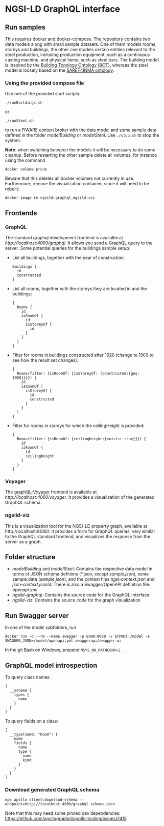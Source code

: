 # NGSI-LD GraphQL interface

## Run samples

This requires docker and docker-compose. The repository contains two data models along with small sample datasets. One of them models rooms, storeys and buildings, the other one models certain entities relevant to the steel production, including production equipment, such as a continuous casting machine, and physical items, such as steel bars. The building model is inspired by the [Building Topology Ontology (BOT)](https://www.semantic-web-journal.net/content/bot-building-topology-ontology-w3c-linked-building-data-group-0), whereas the steel model is loosely based on the [SAREF4INMA ontology](https://saref.etsi.org/saref4inma).

### Using the provided compose file

Use one of the provided start scripts:

```
./runBuildings.sh
```

or 

```
./runSteel.sh
```

to run a FIWARE context broker with the data model and some sample data defined in the folder *modelBuilding* or *modelSteel*.
Use `./stop.sh` to stop the system. 

**Note**: when switching between the models it will be necessary to do some cleanup. Before restarting the other sample delete all volumes, for instance using the command 
```
docker volume prune
```
Beware that this deletes all docker volumes not currently in use. Furthermore, remove the visualization container, since it will need to be rebuilt:

```
docker image rm ngsild-graphql_ngsild-viz
```

## Frontends

### GraphQL 

The standard graphql development frontend is availalbe at *http://localhost:4000/graphql*. It allows you send a GraphQL query to the server. Some potential queries for the buildings sample setup:

* List all buildings, together with the year of construction:
    ```
    Buildings {
      id
      constructed
    }
    ```

* List all rooms, together with the storeys they are located in and the buildings:
    ```
    {
      Rooms {
        id
        isRoomOf {
          id
          isStoreyOf {
            id
          }
        }
      }
    }
    ```

* Filter for rooms in buildings constructed after 1920 (change to 1900 to see how the result set changes):
    ```
    {
      Rooms(filter: {isRoomOf: {isStoreyOf: {constructed:{geq: 1920}}}}) {
        id
        isRoomOf {
          isStoreyOf {
            id
            constructed
          }
        }
      }
    }
    ``` 

* Filter for rooms in storeys for which the ceilingHeight is provided:
    ```
    {
      Rooms(filter: {isRoomOf: {ceilingHeight:{exists: true}}}) {
        id
        isRoomOf {
          id
          ceilingHeight
        }
      }
    }
    ``` 

### Voyager

The [graphQL-Voyager](https://github.com/IvanGoncharov/graphql-voyager) frontend is available at *http://localhost:4000/voyager*. It provides a visualization of the generated GraphQL schema.

### ngsild-viz

This is a visualization tool for the NGSI-LD property graph, available at http://localhost:8080/. It provides a form for GraphQL queries, very similar to the GraphQL standard frontend, and visualizes the response from the server as a graph.


## Folder structure

* *modelBuilding* and *modelSteel*: Contains the respective data model in terms of JSON schema defitions (*.json, except *sample.json*), some sample data (*sample.json*), and the context files *ngsi-context.json* and *json-context.jsonld*. There is also a Swagger/OpenAPI definition file: *openapi.yml*. 
* *ngsild-graphql*: Contains the source code for the GraphQL interface
* *ngsild-viz*: Contains the source code for the graph visualization

## Run Swagger server

In one of the model subfolders, run

```
docker run -d --rm --name swagger -p 8080:8080 -v ${PWD}:/model -e SWAGGER_JSON=/model/openapi.yml swaggerapi/swagger-ui
```

In the git Bash on Windows, prepend `MSYS_NO_PATHCONV=1 `.


## GraphQL model introspection

To query class names:
```
{
  __schema {
    types {
      name
    }
  }
}
```

To query fields on a class:
```
{
  __type(name: "Room") {
    name
    fields {
      name
      type {
        name
        kind
      }
    }
  }
}
```

### Download generated GraphQL schema

```
npx apollo client:download-schema --endpoint=http://localhost:4000/graphql schema.json
```
Note that this may need some pinned dev dependencies: https://github.com/apollographql/apollo-tooling/issues/2415


